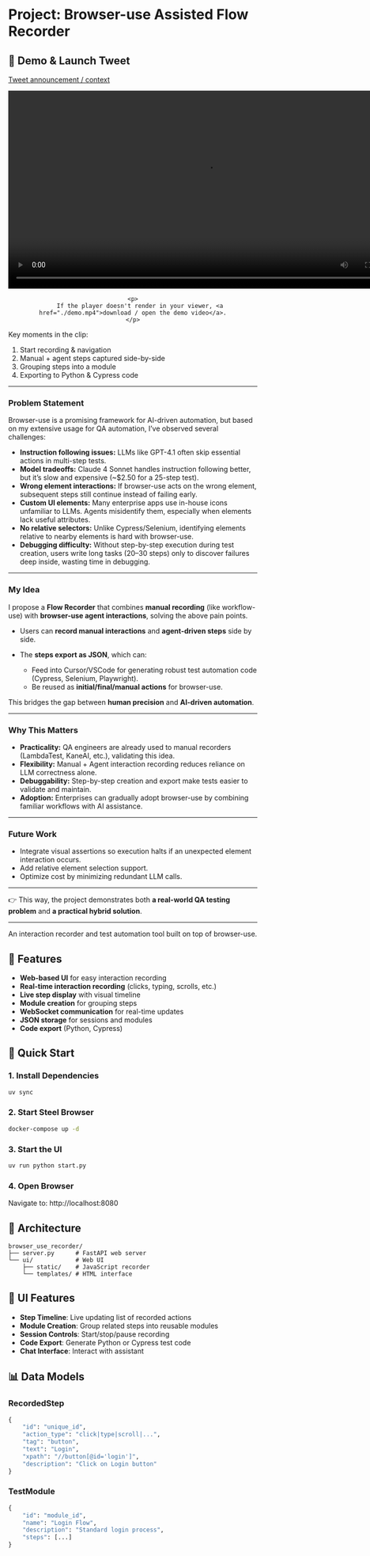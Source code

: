 # Project: **Browser-use Assisted Flow Recorder**

## 🎥 Demo & Launch Tweet

[Tweet announcement / context](https://x.com/ShivamKhatri_/status/1965906282675843116)

<div align="center">
    <video width="800" controls title="Flow Recorder Demo">
        <source src="./demo.mp4" type="video/mp4" />
        Your viewer doesn't support embedded video. Open the clip here: <a href="./demo.mp4">demo.mp4</a>
    </video>
  
    <p>
        If the player doesn't render in your viewer, <a href="./demo.mp4">download / open the demo video</a>.
    </p>
</div>

Key moments in the clip:
1. Start recording & navigation
2. Manual + agent steps captured side-by-side
3. Grouping steps into a module
4. Exporting to Python & Cypress code

---

### Problem Statement

Browser-use is a promising framework for AI-driven automation, but based on my extensive usage for QA automation, I’ve observed several challenges:

* **Instruction following issues:** LLMs like GPT-4.1 often skip essential actions in multi-step tests.
* **Model tradeoffs:** Claude 4 Sonnet handles instruction following better, but it’s slow and expensive (\~\$2.50 for a 25-step test).
* **Wrong element interactions:** If browser-use acts on the wrong element, subsequent steps still continue instead of failing early.
* **Custom UI elements:** Many enterprise apps use in-house icons unfamiliar to LLMs. Agents misidentify them, especially when elements lack useful attributes.
* **No relative selectors:** Unlike Cypress/Selenium, identifying elements relative to nearby elements is hard with browser-use.
* **Debugging difficulty:** Without step-by-step execution during test creation, users write long tasks (20–30 steps) only to discover failures deep inside, wasting time in debugging.

---

### My Idea

I propose a **Flow Recorder** that combines **manual recording** (like workflow-use) with **browser-use agent interactions**, solving the above pain points.

* Users can **record manual interactions** and **agent-driven steps** side by side.
* The **steps export as JSON**, which can:

  * Feed into Cursor/VSCode for generating robust test automation code (Cypress, Selenium, Playwright).
  * Be reused as **initial/final/manual actions** for browser-use.

This bridges the gap between **human precision** and **AI-driven automation**.

---

### Why This Matters

* **Practicality:** QA engineers are already used to manual recorders (LambdaTest, KaneAI, etc.), validating this idea.
* **Flexibility:** Manual + Agent interaction recording reduces reliance on LLM correctness alone.
* **Debuggability:** Step-by-step creation and export make tests easier to validate and maintain.
* **Adoption:** Enterprises can gradually adopt browser-use by combining familiar workflows with AI assistance.

---

### Future Work

* Integrate visual assertions so execution halts if an unexpected element interaction occurs.
* Add relative element selection support.
* Optimize cost by minimizing redundant LLM calls.

---

👉 This way, the project demonstrates both **a real-world QA testing problem** and **a practical hybrid solution**.

---


An interaction recorder and test automation tool built on top of browser-use.

## 🎯 Features

- **Web-based UI** for easy interaction recording
- **Real-time interaction recording** (clicks, typing, scrolls, etc.)
- **Live step display** with visual timeline
- **Module creation** for grouping steps
- **WebSocket communication** for real-time updates
- **JSON storage** for sessions and modules
- **Code export** (Python, Cypress)

## 🚀 Quick Start

### 1. Install Dependencies
```bash
uv sync
```

### 2. Start Steel Browser
```bash
docker-compose up -d
```

### 3. Start the UI
```bash
uv run python start.py
```

### 4. Open Browser
Navigate to: http://localhost:8080

## 📁 Architecture

```
browser_use_recorder/
├── server.py      # FastAPI web server
└── ui/            # Web UI
    ├── static/    # JavaScript recorder
    └── templates/ # HTML interface
```

## 🎨 UI Features

- **Step Timeline**: Live updating list of recorded actions
- **Module Creation**: Group related steps into reusable modules  
- **Session Controls**: Start/stop/pause recording
- **Code Export**: Generate Python or Cypress test code
- **Chat Interface**: Interact with assistant

## 📊 Data Models

### RecordedStep
```python
{
    "id": "unique_id",
    "action_type": "click|type|scroll|...",
    "tag": "button", 
    "text": "Login",
    "xpath": "//button[@id='login']",
    "description": "Click on Login button"
}
```

### TestModule
```python
{
    "id": "module_id",
    "name": "Login Flow", 
    "description": "Standard login process",
    "steps": [...]
}
```
